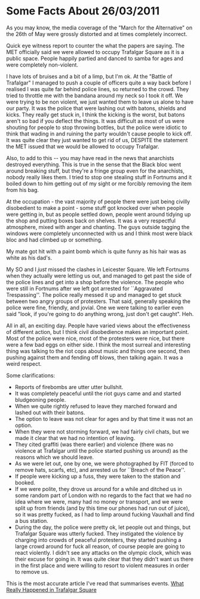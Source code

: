# Some Facts About 26/03/2011

As you may know, the media coverage of the "March for the Alternative" on the 26th of May were grossly distorted and at times completely incorrect.

Quick eye witness report to counter the what the papers are saying. The MET officially said we were allowed to occupy Trafalgar Square as it is a public space. People happily partied and danced to samba for ages and were completely non-violent.

I have lots of bruises and a bit of a limp, but I'm ok. At the "Battle of Trafalgar" I managed to push a couple of officers quite a way back before I realised I was quite far behind police lines, so returned to the crowd. They tried to throttle me with the bandana around my neck so I took it off. We were trying to be non violent, we just wanted them to leave us alone to have our party. It was the police that were lashing out with batons, shields and kicks. They really get stuck in, I think the kicking is the worst, but batons aren't so bad if you deflect the things. It was difficult as most of us were shouting for people to stop throwing bottles, but the police were idiotic to think that wading in and ruining the party wouldn't cause people to kick off. It was quite clear they just wanted to get rid of us, DESPITE the statement the MET issued that we would be allowed to occupy Trafalgar.

Also, to add to this -- you may have read in the news that anarchists destroyed everything. This is true in the sense that the Black bloc went around breaking stuff, but they're a fringe group even for the anarchists, nobody really likes them. I tried to stop one stealing stuff in Fortnums and it boiled down to him getting out of my sight or me forcibly removing the item from his bag.

At the occupation - the vast majority of people there were just being civilly disobedient to make a point - some stuff got knocked over when people were getting in, but as people settled down, people went around tidying up the shop and putting boxes back on shelves. It was a very respectful atmosphere, mixed with anger and chanting. The guys outside tagging the windows were completely unconnected with us and I think most were black bloc and had climbed up or something.

My mate got hit with a paint bomb which is quite funny as his hair was as white as his dad's.

My SO and I *just* missed the clashes in Leicester Square. We left Fortnums when they actually were letting us out, and managed to get past the side of the police lines and get into a shop before the violence. The people who were still in Fortnums after we left got arrested for ``Aggravated Trespassing''. The police really messed it up and managed to get stuck between two angry groups of protesters. That said, generally speaking the police were fine, friendly, and jovial. One we were talking to earlier even said "look, if you're going to do anything wrong, just don't get caught". Heh.

All in all, an exciting day. People have varied views about the effectiveness of different action, but I think civil disobedience makes an important point. Most of the police were nice, most of the protesters were nice, but there were a few bad eggs on either side. I think the most surreal and interesting thing was talking to the riot cops about music and things one second, then pushing against them and fending off blows, then talking again. It was a weird respect.

Some clarifications: 

  * Reports of firebombs are utter utter bullshit.
  * It was completely peaceful until the riot guys came and and started bludgeoning people.
  * When we quite rightly refused to leave they marched forward and lashed out with their batons.
  * The option to leave was not clear for ages and by that time it was not an option.
  * When they were not storming forward, we had fairly civil chats, but we made it clear that we had no intention of leaving.
  * They cited graffiti (was there earlier) and violence (there was no violence at Trafalgar until the police started pushing us around) as the reasons which we should leave.
  * As we were let out, one by one, we were photographed by FIT (forced to remove hats, scarfs, etc), and arrested us for ``Breach of the Peace''.
  * If people were kicking up a fuss, they were taken to the station and booked.
  * If we were polite, they drove us around for a while and ditched us in some random part of London with no regards to the fact that we had no idea where we were, many had no money or transport, and we were split up   from friends (and by this time our phones had run out of juice), so it was pretty fucked, as I had to limp around fucking Vauxhall and find a bus station.
  * During the day, the police were pretty ok, let people out and things, but Trafalgar Square was utterly fucked. They instigated the violence by charging into crowds of peaceful protesters, they started pushing a large crowd around for fuck all reason, of course people are going to react violently. I didn't see any attacks on the olympic clock, which was their excuse for going in. It was quite clear that they didn't want us there in the first place and were willing to resort to violent measures in order to remove us.
  
This is the most accurate article I've read that summarises events. [What Really Happened in Trafalgar Square](http://www.newstatesman.com/blogs/laurie-penny/2011/03/trafalgar-square-police-young)